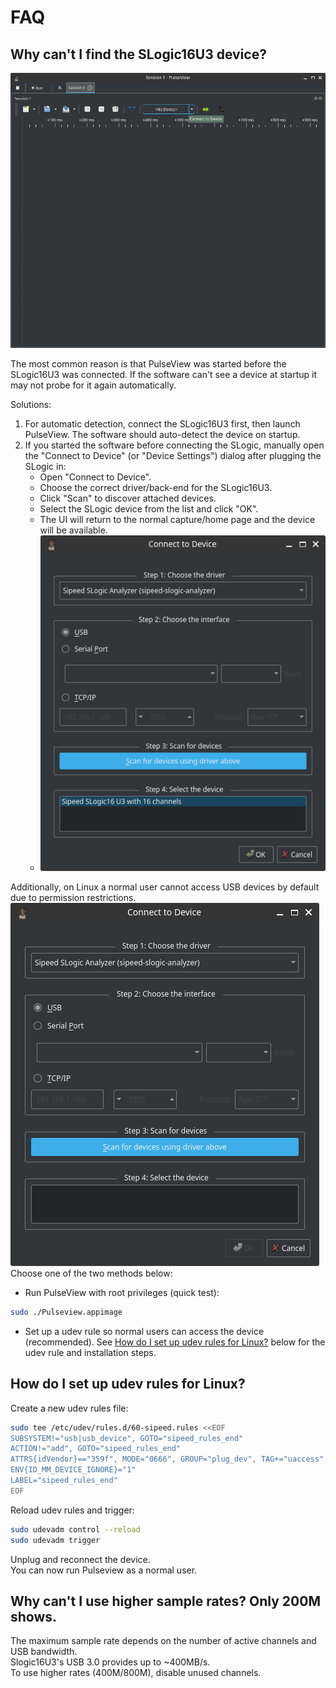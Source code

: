 # FAQ

## Why can't I find the SLogic16U3 device?

![No SLogic Device](./assets/Screenshots/Screenshot_2025-09-26_11-40-49.png)

The most common reason is that PulseView was started before the SLogic16U3 was connected. If the software can't see a device at startup it may not probe for it again automatically.

Solutions:
1. For automatic detection, connect the SLogic16U3 first, then launch PulseView. The software should auto-detect the device on startup.
2. If you started the software before connecting the SLogic, manually open the "Connect to Device" (or "Device Settings") dialog after plugging the SLogic in:
   - Open "Connect to Device".
   - Choose the correct driver/back-end for the SLogic16U3.
   - Click "Scan" to discover attached devices.
   - Select the SLogic device from the list and click "OK".
   - The UI will return to the normal capture/home page and the device will be available.
   - ![SLogic Found](./assets/Screenshots/Screenshot_2025-09-26_11-41-22.png)

Additionally, on Linux a normal user cannot access USB devices by default due to permission restrictions. ![Nothing Found](./assets/Screenshots/Screenshot_2025-09-26_11-41-03.png)
Choose one of the two methods below:

- Run PulseView with root privileges (quick test):
```bash
sudo ./Pulseview.appimage
```
- Set up a udev rule so normal users can access the device (recommended). See [How do I set up udev rules for Linux?](#How-do-I-set-up-udev-rules-for-Linux) below for the udev rule and installation steps.

## How do I set up udev rules for Linux?

Create a new udev rules file:

```bash
sudo tee /etc/udev/rules.d/60-sipeed.rules <<EOF
SUBSYSTEM!="usb|usb_device", GOTO="sipeed_rules_end"
ACTION!="add", GOTO="sipeed_rules_end"
ATTRS{idVendor}=="359f", MODE="0666", GROUP="plug_dev", TAG+="uaccess"
ENV{ID_MM_DEVICE_IGNORE}="1"
LABEL="sipeed_rules_end"
EOF
```

Reload udev rules and trigger:

```bash
sudo udevadm control --reload
sudo udevadm trigger
```

Unplug and reconnect the device.  
You can now run Pulseview as a normal user.

## Why can't I use higher sample rates? Only 200M shows.

The maximum sample rate depends on the number of active channels and USB bandwidth.  
Slogic16U3's USB 3.0 provides up to ~400MB/s.  
To use higher rates (400M/800M), disable unused channels.